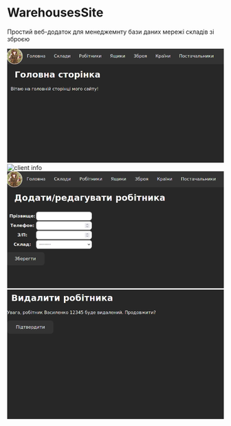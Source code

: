 # WarehousesSite
Простий веб-додаток для менеджемнту бази даних мережі складів зі зброєю

![main menu](https://github.com/fiakenel/WarehousesSite/blob/main/warehouse1.png?raw=true)
![client info](https://github.com/fiakenel/WarehousesdSite/blob/main/warehouse2.png?raw=true)
![client](https://github.com/fiakenel/WarehousesSite/blob/main/warehouse3.png?raw=true)
![querries](https://github.com/fiakenel/WarehousesSite/blob/main/warehouse4.png?raw=true)
